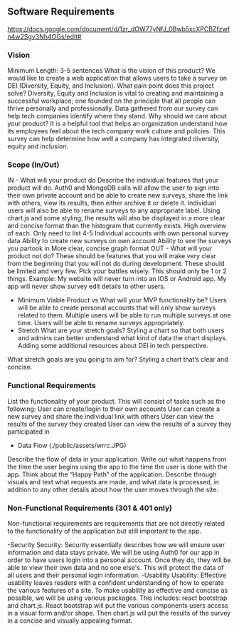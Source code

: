 ## Software Requirements
https://docs.google.com/document/d/1zr_dOW77yNfJ_0Bwb5xcXPCBZfzwfn4w2Sgv3Nh4OGs/edit#

### Vision

Minimum Length: 3-5 sentences
What is the vision of this product?
We would like to create a web application that allows users to take a survey on DEI (Diversity, Equity, and Inclusion).
What pain point does this project solve?
Diversity, Equity and Inclusion is vital to creating and maintaining a successful workplace; one founded on the principle that all people can thrive personally and professionally. Data gathered from our survey can help tech companies identify where they stand.
Why should we care about your product?
It is a helpful tool that helps an organization understand how its employees feel about the tech company work culture and policies. This survey can help determine how well a company has integrated diversity, equity and inclusion.
### Scope (In/Out)
IN - What will your product do
Describe the individual features that your product will do.
Auth0 and MongoDB calls will allow the user to sign into their own private account and be able to create new surveys, share the link with others, view its results, then either archive it or delete it. Individual users will also be able to rename surveys to any appropriate label. Using chart.js and some styling, the results will also be displayed in a more clear and concise format than the histogram that currently exists. 
High overview of each. Only need to list 4-5
Individual accounts with own personal survey data
Ability to create new surveys on own account 
Ability to see the surveys you partook in 
More clear, concise graph format
OUT - What will your product not do?
These should be features that you will make very clear from the beginning that you will not do during development. These should be limited and very few. Pick your battles wisely. This should only be 1 or 2 things. Example: My website will never turn into an IOS or Android app.
My app will never show survey edit details to other users. 
- Minimum Viable Product vs
What will your MVP functionality be?
Users will be able to create personal accounts that will only show surveys related to them. Multiple users will be able to run multiple surveys at one time. Users will be able to rename surveys appropriately. 
- Stretch
What are your stretch goals?
Styling a chart so that both users and admins can better understand what kind of data the chart displays.
Adding some additional resources about DEI in tech perspective. 

What stretch goals are you going to aim for?
Styling a chart that’s clear and concise. 
### Functional Requirements
List the functionality of your product. This will consist of tasks such as the following:
User can create/login to their own accounts
User can create a new survey and share the individual link with others
User can view the results of the survey they created
User can view the results of a survey they participated in
- Data Flow
(./public/assets/wrrc.JPG)

Describe the flow of data in your application. Write out what happens from the time the user begins using the app to the time the user is done with the app. Think about the “Happy Path” of the application. Describe through visuals and text what requests are made, and what data is processed, in addition to any other details about how the user moves through the site.
### Non-Functional Requirements (301 & 401 only)
Non-functional requirements are requirements that are not directly related to the functionality of the application but still important to the app.

-Security
Security: Security essentially describes how we will ensure user information and data stays private. We will be using Auth0 for our app in order to have users login into a personal account. Once they do, they will be able to view their own data and no one else's. This will protect the data of all users and their personal login information. 
-Usability
Usability: Effective usability leaves readers with a confident understanding of how to operate the various features of a site. To make usability as effective and concise as possible, we will be using various packages. This includes: react bootstrap and chart.js. React bootstrap will put the various components users access in a visual form and/or shape. Then chart.js will put the results of the survey in a concise and visually appealing format.



